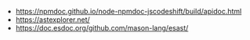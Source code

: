 - https://npmdoc.github.io/node-npmdoc-jscodeshift/build/apidoc.html
- https://astexplorer.net/
- https://doc.esdoc.org/github.com/mason-lang/esast/
